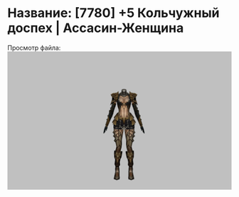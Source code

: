# Название: [7780] +5 Кольчужный доспех | Ассасин-Женщина

Просмотр файла:
![p070005.png](p070005.png)